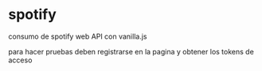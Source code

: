 # spotify


consumo de spotify web API con vanilla.js

para hacer pruebas deben registrarse en la pagina y obtener los tokens de acceso

